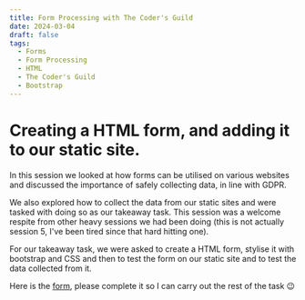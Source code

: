 ```yaml
---
title: Form Processing with The Coder's Guild
date: 2024-03-04
draft: false
tags:
  - Forms
  - Form Processing
  - HTML
  - The Coder's Guild
  - Bootstrap
---
```

<h1>Creating a HTML form, and adding it to our static site. </h1>

In this session we looked at how forms can be utilised on various websites and discussed the importance of safely collecting data, in line with GDPR. 

We also explored how to collect the data from our static sites and were tasked with doing so as our takeaway task. This session was a welcome respite from other heavy sessions we had been doing (this is not actually session 5, I've been tired since that hard hitting one).

For our takeaway task, we were asked to create a HTML form, stylise it with bootstrap and CSS and then to test the form on our static site and to test the data collected from it. 

Here is the <a href="{{'/form' | url}}">form</a>, please complete it so I can carry out the rest of the task 😉


